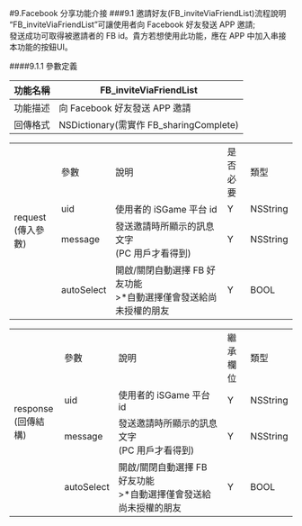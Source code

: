 #9.Facebook 分享功能介接
###9.1 邀請好友(FB_inviteViaFriendList)流程說明
“FB_inviteViaFriendList”可讓使用者向 Facebook 好友發送 APP 邀請;<br>
發送成功可取得被邀請者的 FB id。貴方若想使用此功能，應在 APP 中加入串接本功能的按鈕UI。

####9.1.1 參數定義

|功能名稱|FB_inviteViaFriendList|
|:--:|--|
|功能描述|向 Facebook 好友發送 APP 邀請|
|回傳格式|NSDictionary(需實作 FB_sharingComplete)|

<table>
<tr>
<td rowspan="4">request<br>(傳入參數)</td>
<td>參數</td>
<td>說明</td>
<td>是否<br>必要</td>
<td>類型</td>
</tr>
<tr>
<td>uid</td>
<td>使用者的 iSGame 平台 id</td>
<td>Y</td>
<td>NSString</td>
</tr>
<tr>
<td>message</td>
<td>發送邀請時所顯示的訊息文字<br>(PC 用戶才看得到)</td>
<td>Y</td>
<td>NSString</td>
</tr>
<tr>
<td>autoSelect</td>
<td>開啟/關閉自動選擇 FB 好友功能<br>>*自動選擇僅會發送給尚未授權的朋友</td>
<td>Y</td>
<td>BOOL</td>
</tr>
</table>

<table>
<tr>
<td rowspan="5">response<br>(回傳結構)</td>
<td>參數</td>
<td>說明</td>
<td>繼承<br>欄位</td>
<td>類型</td>
</tr>
<tr>
<td>uid</td>
<td>使用者的 iSGame 平台 id</td>
<td>Y</td>
<td>NSString</td>
</tr>
<tr>
<td>message</td>
<td>發送邀請時所顯示的訊息文字<br>(PC 用戶才看得到)</td>
<td>Y</td>
<td>NSString</td>
</tr>
<tr>
<td>autoSelect</td>
<td>開啟/關閉自動選擇 FB 好友功能<br>>*自動選擇僅會發送給尚未授權的朋友</td>
<td>Y</td>
<td>BOOL</td>
</tr>
</table>